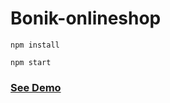 # Bonik-onlineshop

```
npm install
```
  
```
npm start
```  
      
<h3><a href="https://bonik-onlineshop-beknur.netlify.app/">See Demo</a></h3>                                
  
  
 
 

